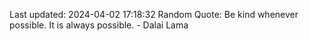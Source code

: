 Last updated: 2024-04-02 17:18:32
Random Quote: Be kind whenever possible. It is always possible. - Dalai Lama